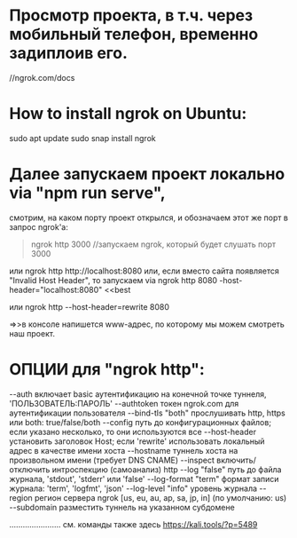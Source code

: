 # Просмотр проекта, в т.ч. через мобильный телефон, временно задиплоив его.
//ngrok.com/docs


# How to install ngrok on Ubuntu:
sudo apt update
sudo snap install ngrok


# Далее запускаем проект локально via "npm run serve",
смотрим, на каком порту проект открылся,
и обозначаем этот же порт в запрос ngrok'а:

> ngrok http 3000      //запускаем ngrok, который будет слушать порт 3000

или
ngrok http http://localhost:8080
или, 
если вместо сайта появляется "Invalid Host Header", то запускаем via
ngrok http 8080 -host-header="localhost:8080"              <<best

или
ngrok http --host-header=rewrite 8080


=>>в консоле напишется www-адрес, по которому мы можем смотреть наш проект.


# ОПЦИИ для "ngrok http":
--auth       включает basic аутентификацию на конечной точке туннеля, 'ПОЛЬЗОВАТЕЛЬ:ПАРОЛЬ'
--authtoken      токен ngrok.com для аутентификации пользователя
--bind-tls "both"    прослушивать http, https или both: true/false/both
--config     путь до конфигурационных файлов; если указано несколько, то они используются все
--host-header    установить заголовок Host; если 'rewrite' использовать локальный адрес в качестве имени хоста
--hostname       туннель хоста на произвольном имени (требует DNS CNAME)
--inspect        включить/отключить интроспекцию (самоанализ) http
--log "false"    путь до файла журнала, 'stdout', 'stderr' или 'false'
--log-format "term"  формат записи журнала: 'term', 'logfmt', 'json'
--log-level "info"   уровень журнала
--region         регион сервера ngrok [us, eu, au, ap, sa, jp, in] (по умолчанию: us)
--subdomain      разместить туннель на указанном субдомене



.......................
см. команды также здесь
https://kali.tools/?p=5489
